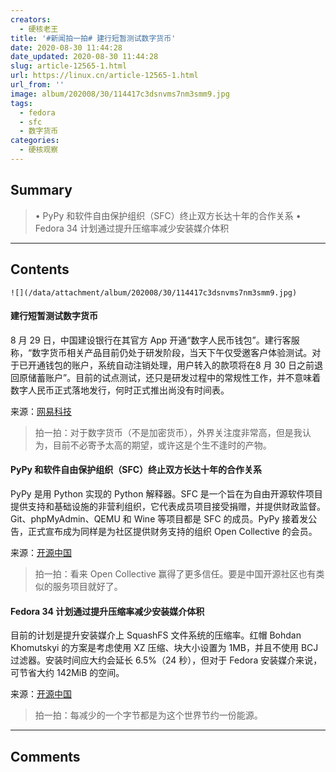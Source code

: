 ```yaml
---
creators:
  - 硬核老王
title: '#新闻拍一拍# 建行短暂测试数字货币'
date: 2020-08-30 11:44:28
date_updated: 2020-08-30 11:44:28
slug: article-12565-1.html
url: https://linux.cn/article-12565-1.html
url_from: ''
image: album/202008/30/114417c3dsnvms7nm3smm9.jpg
tags:
  - fedora
  - sfc
  - 数字货币
categories:
  - 硬核观察
---
```


## Summary

> • PyPy 和软件自由保护组织（SFC）终止双方长达十年的合作关系 • Fedora 34 计划通过提升压缩率减少安装媒介体积

***

<!-- more -->

## Contents

`![](/data/attachment/album/202008/30/114417c3dsnvms7nm3smm9.jpg)`

#### 建行短暂测试数字货币

8 月 29 日，中国建设银行在其官方 App 开通“数字人民币钱包”。建行客服称，“数字货币相关产品目前仍处于研发阶段，当天下午仅受邀客户体验测试。对于已开通钱包的账户，系统自动注销处理，用户转入的款项将在8 月 30 日之前退回原储蓄账户”。目前的试点测试，还只是研发过程中的常规性工作，并不意味着数字人民币正式落地发行，何时正式推出尚没有时间表。

来源：[网易科技](https://tech.163.com/20/0830/08/FL924VN100097U7R.html "https://tech.163.com/20/0830/08/FL924VN100097U7R.html")

> 
> 拍一拍：对于数字货币（不是加密货币），外界关注度非常高，但是我认为，目前不必寄予太高的期望，或许这是个生不逢时的产物。
> 
> 
> 

#### PyPy 和软件自由保护组织（SFC）终止双方长达十年的合作关系

PyPy 是用 Python 实现的 Python 解释器。SFC 是一个旨在为自由开源软件项目提供支持和基础设施的非营利组织，它代表成员项目接受捐赠，并提供财政监督。Git、phpMyAdmin、QEMU 和 Wine 等项目都是 SFC 的成员。PyPy 接着发公告，正式宣布成为同样是为社区提供财务支持的组织 Open Collective 的会员。

来源：[开源中国](https://www.oschina.net/news/118248/pypy-from-sfc-to-open-collective "https://www.oschina.net/news/118248/pypy-from-sfc-to-open-collective")

> 
> 拍一拍：看来 Open Collective 赢得了更多信任。要是中国开源社区也有类似的服务项目就好了。
> 
> 
> 

#### Fedora 34 计划通过提升压缩率减少安装媒介体积

目前的计划是提升安装媒介上 SquashFS 文件系统的压缩率。红帽 Bohdan Khomutskyi 的方案是考虑使用 XZ 压缩、块大小设置为 1MB，并且不使用 BCJ 过滤器。安装时间应大约会延长 6.5%（24 秒），但对于 Fedora 安装媒介来说，可节省大约 142MiB 的空间。

来源：[开源中国](https://www.oschina.net/news/118226/fedora-34-install-compress "https://www.oschina.net/news/118226/fedora-34-install-compress")

> 
> 拍一拍：每减少的一个字节都是为这个世界节约一份能源。
> 
> 
>

***

## Comments
